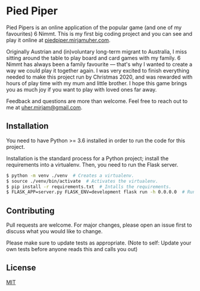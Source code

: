 # Pied Piper
Pied Pipers is an online application of the popular game (and one of my favourites) 6 Nimmt. This is my first big coding project and you can see and play it online at [piedpiper.mirjamuher.com](http://piedpiper.mirjamuher.com/).

Originally Austrian and (in)voluntary long-term migrant to Australia, I miss sitting around the table to play board and card games with my family. 6 Nimmt has always been a family favourite — that's why I wanted to create a way we could play it together again. I was very excited to finish everything needed to make this project run by Christmas 2020, and was rewarded with hours of play time with my mum and little brother. I hope this game brings you as much joy if you want to play with loved ones far away.

Feedback and questions are more than welcome. Feel free to reach out to me at uher.mirjam@gmail.com.

## Installation
You need to have Python >= 3.6 installed in order to run the code for this project.

Installation is the standard process for a Python project; install the requirements into a virtualenv. Then, you need to run the Flask server.

```bash
$ python -m venv ./venv  # Creates a virtualenv.
$ source ./venv/bin/activate  # Activates the virtualenv.
$ pip install -r requirements.txt  # Intalls the requirements.
$ FLASK_APP=server.py FLASK_ENV=development flask run -h 0.0.0.0  # Runs the flask server in development mode.
```

## Contributing
Pull requests are welcome. For major changes, please open an issue first to discuss what you would like to change.

Please make sure to update tests as appropriate.
(Note to self: Update your own tests before anyone reads this and calls you out)

## License
[MIT](https://choosealicense.com/licenses/mit/)
